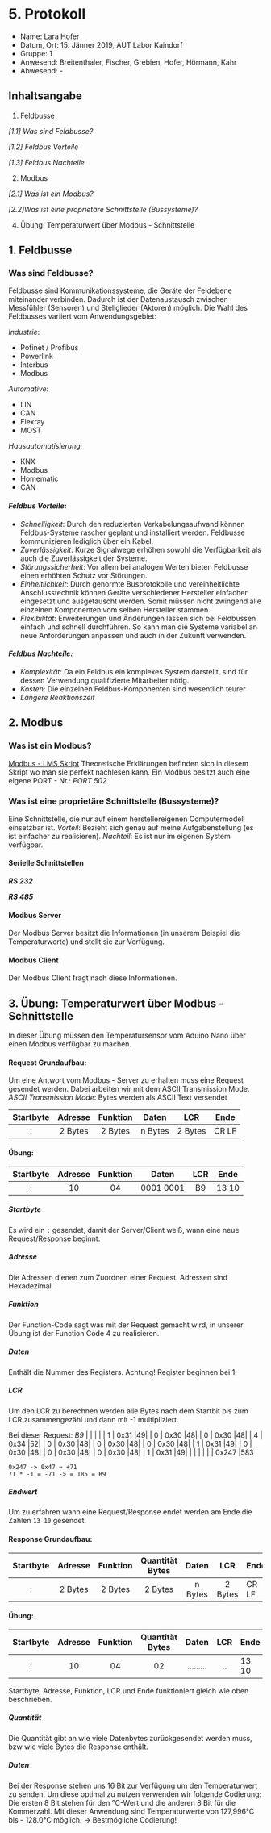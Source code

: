  # 5. Protokoll	
 - Name: Lara Hofer
 - Datum, Ort: 15. Jänner 2019, AUT Labor Kaindorf
 - Gruppe: 1
 - Anwesend: Breitenthaler, Fischer, Grebien, Hofer, Hörmann, Kahr
 - Abwesend: -

## Inhaltsangabe

1. Feldbusse

*[1.1] Was sind Feldbusse?*

*[1.2] Feldbus Vorteile*

*[1.3] Feldbus Nachteile*

2. Modbus

 *[2.1] Was ist ein Modbus?*
 
 *[2.2]Was ist eine proprietäre Schnittstelle (Bussysteme)?*
 
4. Übung: Temperaturwert über Modbus - Schnittstelle

## 1. Feldbusse

### Was sind Feldbusse?

Feldbusse sind Kommunikationssysteme, die Geräte der Feldebene miteinander verbinden. Dadurch ist der Datenaustausch zwischen Messfühler (Sensoren) und Stellglieder (Aktoren) möglich. Die Wahl des Feldbusses variiert vom Anwendungsgebiet:

*Industrie*:

 - Pofinet / Profibus
 - Powerlink
 - Interbus
 - Modbus

*Automative*:
- LIN
- CAN
- Flexray
- MOST

*Hausautomatisierung*:
- KNX
- Modbus
- Homematic
- CAN

#### *Feldbus Vorteile:*

-   *Schnelligkeit*:
Durch den reduzierten Verkabelungsaufwand können Feldbus-Systeme rascher geplant und installiert werden. Feldbusse kommunizieren lediglich über ein Kabel.
-   *Zuverlässigkeit*: 
Kurze Signalwege erhöhen sowohl die Verfügbarkeit als auch die Zuverlässigkeit der Systeme.
-   *Störungssicherheit*: 
Vor allem bei analogen Werten bieten Feldbusse einen erhöhten Schutz vor Störungen.
-   *Einheitlichkeit*: 
Durch genormte Busprotokolle und vereinheitlichte Anschlusstechnik können Geräte verschiedener Hersteller einfacher eingesetzt und ausgetauscht werden. Somit müssen nicht zwingend alle einzelnen Komponenten vom selben Hersteller stammen.
-  *Flexibilität*: 
Erweiterungen und Änderungen lassen sich bei Feldbussen einfach und schnell durchführen. So kann man die Systeme variabel an neue Anforderungen anpassen und auch in der Zukunft verwenden.

#### *Feldbus Nachteile:*

-   *Komplexität*: 
Da ein Feldbus ein komplexes System darstellt, sind für dessen Verwendung qualifizierte Mitarbeiter nötig.
-   *Kosten*: 
Die einzelnen Feldbus-Komponenten sind wesentlich teurer
-   *Längere Reaktionszeit*


## 2. Modbus

### Was ist ein Modbus?

[Modbus - LMS Skript](https://lms.at/dotlrn/classes/htl_elektrotechnik/610437.4AHME_LA1SX.18_19/xolrn/2148F16AC6F2E.symlink?resource_id=0-333368687&m=view#167572556) 
Theoretische Erklärungen befinden sich in diesem Skript wo man sie perfekt nachlesen kann. Ein Modbus besitzt auch eine eigene PORT - Nr.: *PORT 502*

### Was ist eine proprietäre Schnittstelle (Bussysteme)?

Eine Schnittstelle, die nur auf einem herstellereigenen Computermodell einsetzbar ist.
*Vorteil*: Bezieht sich genau auf meine Aufgabenstellung (es ist einfacher zu realisieren).
*Nachteil*: Es ist nur im eigenen System verfügbar.

#### Serielle Schnittstellen

***RS 232***




***RS 485***





#### Modbus Server
Der Modbus Server besitzt die Informationen (in unserem Beispiel die Temperaturwerte) und stellt sie zur Verfügung.

#### Modbus Client
Der Modbus Client fragt nach diese Informationen.



## 3. Übung: Temperaturwert über Modbus - Schnittstelle
In dieser Übung müssen den Temperatursensor vom Aduino Nano über einen Modbus verfügbar zu machen.

#### Request Grundaufbau:
Um eine Antwort vom Modbus - Server zu erhalten muss eine Request gesendet werden. Dabei arbeiten wir mit dem ASCII Transmission Mode.
*ASCII Transmission Mode*: Bytes werden als ASCII Text versendet


|   Startbyte   |    Adresse    |  Funktion |     Daten     |    LCR    |    Ende    |
|:-------------:|:-------------:|:---------:|:---------:|:---------:|------------|
|        :      |       2 Bytes      |    2 Bytes     |   n Bytes   |     2 Bytes    |    CR LF   |

#### Übung:

|   Startbyte   |    Adresse    |  Funktion |     Daten     |    LCR    |    Ende    |
|:-------------:|:-------------:|:---------:|:---------:|:---------:|------------|
|        :      |       10      |    04     |   0001 0001   |     B9    |    13 10   |

##### Startbyte
Es wird ein `:` gesendet, damit der Server/Client weiß, wann eine neue Request/Response beginnt.

##### Adresse
Die Adressen dienen zum Zuordnen einer Request. Adressen sind Hexadezimal.

##### Funktion
Der Function-Code sagt was mit der Request gemacht wird, in unserer Übung ist der Function Code 4 zu realisieren.

##### Daten
Enthält die Nummer des Registers. Achtung! Register beginnen bei 1.

##### LCR
Um den LCR zu berechnen werden alle Bytes nach dem Startbit bis zum LCR zusammengezähl und dann mit  -1 multipliziert.

Bei dieser Request: *B9*
|   |      |  |
| 1 | 0x31 |49|
| 0 | 0x30 |48|
| 0 | 0x30 |48|
| 4 | 0x34 |52|
| 0 | 0x30 |48|
| 0 | 0x30 |48|
| 0 | 0x30 |48|
| 1 | 0x31 |49|
| 0 | 0x30 |48|
| 0 | 0x30 |48|
| 0 | 0x30 |48|
| 1 | 0x31 |49|
|   |      |  |
|  | 0x247 |583

    0x247 -> 0x47 = +71 
    71 * -1 = -71 -> = 185 = B9

##### Endwert
Um zu erfahren wann eine Request/Response endet werden am Ende die Zahlen `13 10` gesendet.

#### Response Grundaufbau:

|   Startbyte   |    Adresse    |  Funktion | Quantität Bytes |     Daten     |    LCR    |    Ende    |
|:-------------:|:-------------:|:---------:|:---------:|:---------:|:---------:|------------|
|    :      |    2 Bytes     |    2 Bytes   |    2 Bytes | n Bytes  |   2 Bytes |    CR LF   |

#### Übung:

|   Startbyte   |    Adresse    |  Funktion | Quantität Bytes |     Daten     |    LCR    |    Ende    |
|:-------------:|:-------------:|:---------:|:---------:|:---------:|:---------:|------------|
|        :      |       10      |    04     |      02         |   .........   |     ..    |    13 10   |

Startbyte, Adresse, Funktion, LCR und Ende funktioniert gleich wie oben beschrieben.

##### Quantität

Die Quantität gibt an wie viele Datenbytes zurückgesendet werden muss, bzw wie viele Bytes die Response enthält.

##### Daten

Bei der Response stehen uns 16 Bit zur Verfügung um den Temperaturwert zu senden. Um diese optimal zu nutzen verwenden wir folgende Codierung: Die ersten 8 Bit stehen für den °C-Wert und die anderen 8 Bit für die Kommerzahl. Mit dieser Anwendung sind Temperaturwerte von 127,996°C bis - 128.0°C möglich. -> Bestmögliche Codierung!

